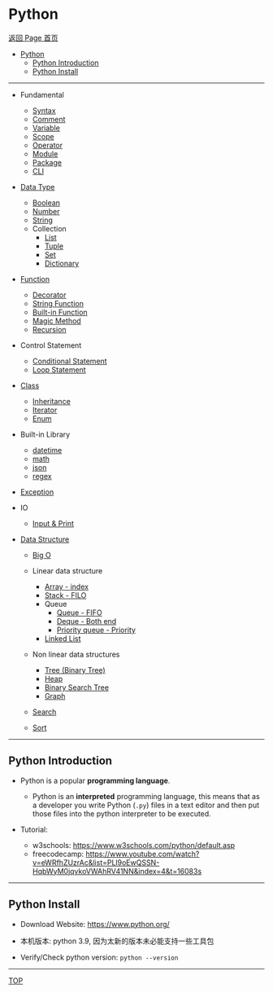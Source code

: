 # Python

[返回 Page 首页](../../index.md)

- [Python](#python)
  - [Python Introduction](#python-introduction)
  - [Python Install](#python-install)

---

- Fundamental

  - [Syntax](./fundamental/syntax.md)
  - [Comment](./fundamental/comment.md)
  - [Variable](./fundamental/variable.md)
  - [Scope](./fundamental/scope.md)
  - [Operator](./fundamental/operator.md)
  - [Module](./fundamental/module.md)
  - [Package](./fundamental/package.md)
  - [CLI](./fundamental/command_line_interface.md)

- [Data Type](./datatype/data_type.md)

  - [Boolean](./datatype/boolean.md)
  - [Number](./datatype/number.md)
  - [String](./datatype/string.md)
  - Collection
    - [List](./datatype/list.md)
    - [Tuple](./datatype/tuple.md)
    - [Set](./datatype/set.md)
    - [Dictionary](./datatype/dictionary.md)

- [Function](./function/function.md)

  - [Decorator](./function/decorator.md)
  - [String Function](./function/string_function.md)
  - [Built-in Function](./function/built_in_func.md)
  - [Magic Method](./function/magic_method.md)
  - [Recursion](./function/recursion.md)

- Control Statement

  - [Conditional Statement](./control_statement/condition.md)
  - [Loop Statement](./control_statement/loop.md)

- [Class](./class/class.md)

  - [Inheritance](./class/inheritance.md)
  - [Iterator](./class/iterator.md)
  - [Enum](./class/enum.md)

- Built-in Library

  - [datetime](./library/datetime.md)
  - [math](./library/math.md)
  - [json](./library/json.md)
  - [regex](./library/regex.md)

- [Exception](./exception/exception.md)

- IO

  - [Input & Print](./io/input_print.md)

- [Data Structure](./data_structure/data_structure.md)

  - [Big O](./data_structure/big_o.md)
  - Linear data structure
    - [Array - index](./data_structure/array/dsa_array.md)
    - [Stack - FILO](./data_structure/stack/dsa_stack.md)
    - Queue
      - [Queue - FIFO](./data_structure/queue/dsa_queue.md)
      - [Deque - Both end](./data_structure/queue/dsa_deque.md)
      - [Priority queue - Priority](./data_structure/queue/dsa_priority_queue.md)
    - [Linked List](./data_structure/linked_list/dsa_linked_list.md)
  - Non linear data structures

    - [Tree (Binary Tree)](./data_structure/tree/dsa_tree.md)
    - [Heap](./data_structure/tree/dsa_heap.md)
    - [Binary Search Tree](./data_structure//tree/dsa_bst.md)
    - [Graph](./data_structure/graph/dsa_graph.md)

  - [Search](./data_structure/search/search.md)
  - [Sort](./data_structure/sort/sort.md)

---

## Python Introduction

- Python is a popular **programming language**.

  - Python is an **interpreted** programming language, this means that as a developer you write Python (`.py`) files in a text editor and then put those files into the python interpreter to be executed.

- Tutorial:
  - w3schools: https://www.w3schools.com/python/default.asp
  - freecodecamp: https://www.youtube.com/watch?v=eWRfhZUzrAc&list=PLl9oEwQSSN-HqbWyM0jqvkoVWAhRV41NN&index=4&t=16083s

---

## Python Install

- Download Website: https://www.python.org/

- 本机版本: python 3.9, 因为太新的版本未必能支持一些工具包

- Verify/Check python version: `python --version`

---

[TOP](#python)
